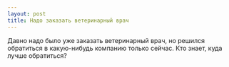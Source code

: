 ```yaml
---
layout: post 
title: Надо заказать ветеринарный врач 
--- 
```

Давно надо было уже заказать ветеринарный врач, но решился обратиться в какую-нибудь компанию только сейчас. Кто знает, куда лучше обратиться?